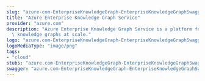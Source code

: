 ```yaml
---
slug: "azure-com-EnterpriseKnowledgeGraph-EnterpriseKnowledgeGraphSwagger"
title: "Azure Enterprise Knowledge Graph Service"
provider: "azure.com"
description: "Azure Enterprise Knowledge Graph Service is a platform for creating\
  \ knowledge graphs at scale."
logo: "azure.com-EnterpriseKnowledgeGraph-EnterpriseKnowledgeGraphSwagger-logo.png"
logoMediaType: "image/png"
tags:
- "cloud"
stubs: "azure.com-EnterpriseKnowledgeGraph-EnterpriseKnowledgeGraphSwagger-stubs.json"
swagger: "azure.com-EnterpriseKnowledgeGraph-EnterpriseKnowledgeGraphSwagger-swagger.json"
---
```

